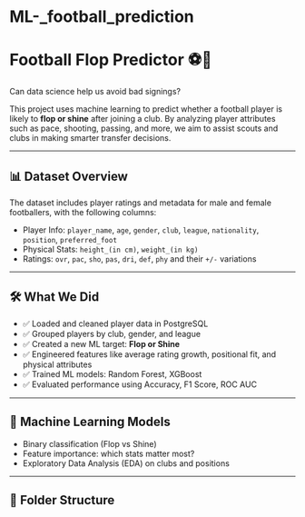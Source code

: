# ML-_football_prediction
# Football Flop Predictor ⚽🧠

Can data science help us avoid bad signings?

This project uses machine learning to predict whether a football player is likely to **flop or shine** after joining a club. By analyzing player attributes such as pace, shooting, passing, and more, we aim to assist scouts and clubs in making smarter transfer decisions.

---

## 📊 Dataset Overview

The dataset includes player ratings and metadata for male and female footballers, with the following columns:

- Player Info: `player_name`, `age`, `gender`, `club`, `league`, `nationality`, `position`, `preferred_foot`
- Physical Stats: `height_(in cm)`, `weight_(in kg)`
- Ratings: `ovr`, `pac`, `sho`, `pas`, `dri`, `def`, `phy` and their `+/-` variations

---

## 🛠 What We Did

- ✅ Loaded and cleaned player data in PostgreSQL
- ✅ Grouped players by club, gender, and league
- ✅ Created a new ML target: **Flop or Shine**
- ✅ Engineered features like average rating growth, positional fit, and physical attributes
- ✅ Trained ML models: Random Forest, XGBoost
- ✅ Evaluated performance using Accuracy, F1 Score, ROC AUC

---

## 🧪 Machine Learning Models

- Binary classification (Flop vs Shine)
- Feature importance: which stats matter most?
- Exploratory Data Analysis (EDA) on clubs and positions

---

## 📁 Folder Structure

